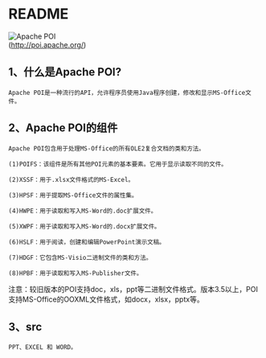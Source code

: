 README
===========================
![Apache POI](http://poi.apache.org/resources/images/asf_logo.png "Apache POI")<br>
(http://poi.apache.org/)  

1、什么是Apache POI?
---

	Apache POI是一种流行的API，允许程序员使用Java程序创建，修改和显示MS-Office文件。

2、Apache POI的组件
---
	
	Apache POI包含用于处理MS-Office的所有OLE2复合文档的类和方法。
	
	(1)POIFS：该组件是所有其他POI元素的基本要素。它用于显示读取不同的文件。
	
	(2)XSSF：用于.xlsx文件格式的MS-Excel。
	
	(3)HPSF：用于提取MS-Office文件的属性集。
	
	(4)HWPE：用于读取和写入MS-Word的.doc扩展文件。
	
	(5)XWPF：用于读取和写入MS-Word的.docx扩展文件。
	
	(6)HSLF：用于阅读，创建和编辑PowerPoint演示文稿。
	
	(7)HDGF：它包含MS-Visio二进制文件的类和方法。
	
	(8)HPBF：用于读取和写入MS-Publisher文件。
	
注意：较旧版本的POI支持doc，xls，ppt等二进制文件格式。版本3.5以上，POI支持MS-Office的OOXML文件格式，如docx，xl​​sx，pptx等。

3、src
---
	PPT、EXCEL 和 WORD。
	
